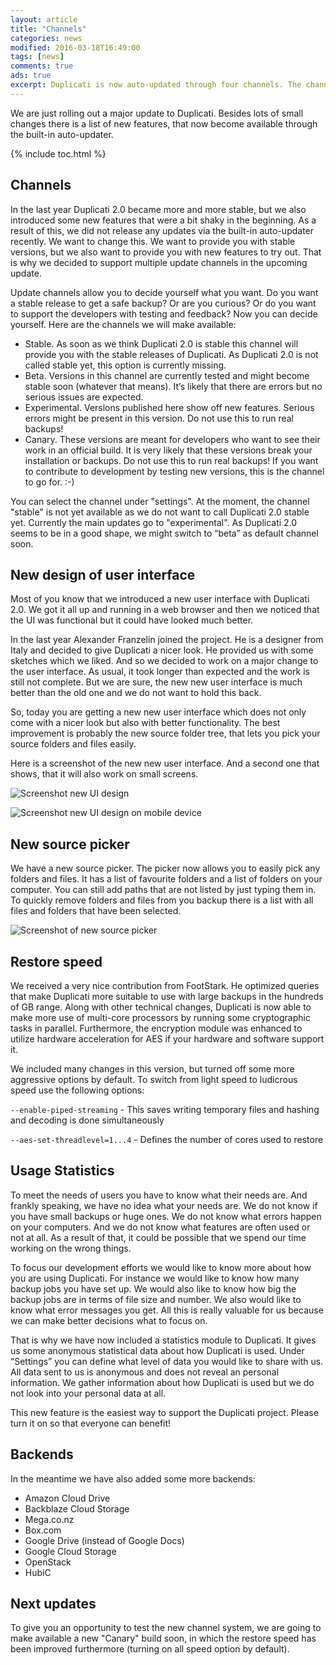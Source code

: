 ```yaml
---
layout: article
title: "Channels"
categories: news
modified: 2016-03-18T16:49:00
tags: [news]
comments: true
ads: true
excerpt: Duplicati is now auto-updated through four channels. The channels are stable, beta, experimental, and canary.
---
```


We are just rolling out a major update to Duplicati. Besides lots of small changes there is a list of new features, that now become available through the built-in auto-updater.

{% include toc.html %}

## Channels
In the last year Duplicati 2.0 became more and more stable, but we also introduced some new features that were a bit shaky in the beginning. As a result of this, we did not release any updates via the built-in auto-updater recently. We want to change this. We want to provide you with stable versions, but we also want to provide you with new features to try out. That is why we decided to support multiple update channels in the upcoming update.

Update channels allow you to decide yourself what you want. Do you want a stable release to get a safe backup? Or are you curious? Or do you want to support the developers with testing and feedback? Now you can decide yourself. Here are the channels we will make available:
* Stable. As soon as we think Duplicati 2.0 is stable this channel will provide you with the stable releases of Duplicati. As Duplicati 2.0 is not called stable yet, this option is currently missing.
* Beta. Versions in this channel are currently tested and might become stable soon (whatever that means). It’s likely that there are errors but no serious issues are expected.
* Experimental. Versions published here show off new features. Serious errors might be present in this version. Do not use this to run real backups!
* Canary. These versions are meant for developers who want to see their work in an official build. It is very likely that these versions break your installation or backups. Do not use this to run real backups! If you want to contribute to development by testing new versions, this is the channel to go for. :-)

You can select the channel under "settings". At the moment, the channel "stable" is not yet available as we do not want to call Duplicati 2.0 stable yet. Currently the main updates go to "experimental". As Duplicati 2.0 seems to be in a good shape, we might switch to “beta” as default channel soon.


## New design of user interface

Most of you know that we introduced a new user interface with Duplicati 2.0. We got it all up and running in a web browser and then we noticed that the UI was functional but it could have looked much better.

In the last year Alexander Franzelin joined the project. He is a designer from Italy and decided to give Duplicati a nicer look. He provided us with some sketches which we liked. And so we decided to work on a major change to the user interface. As usual, it took longer than expected and the work is still not complete. But we are sure, the new new user interface is much better than the old one and we do not want to hold this back.

So, today you are getting a new new user interface which does not only come with a nicer look but also with better functionality. The best improvement is probably the new source folder tree, that lets you pick your source folders and files easily.

Here is a screenshot of the new new user interface. And a second one that shows, that it will also work on small screens.

![Screenshot new UI design](https://github.com/duplicati/duplicati.github.io/blob/master/_posts/news/2016-03-20-New-UI.jpg "New UI design by Alexander Franzelin")


![Screenshot new UI design on mobile device](https://github.com/duplicati/duplicati.github.io/blob/master/_posts/news/2016-03-20-New-UI-mobile.jpg "New UI design on mobile device by Alexander Franzelin")


## New source picker

We have a new source picker. The picker now allows you to easily pick any folders and files. It has a list of favourite folders and a list of folders on your computer. You can still add paths that are not listed by just typing them in. To quickly remove folders and files from you backup there is a list with all files and folders that have been selected.

![Screenshot of new source picker](https://github.com/duplicati/duplicati.github.io/blob/master/_posts/news/2016-03-20-New-SourcePicker.jpg "New Source Picker")


## Restore speed

We received a very nice contribution from FootStark. He optimized queries that make Duplicati more suitable to use with large backups in the hundreds of GB range. Along with other technical changes, Duplicati is now able to make more use of multi-core processors by running some cryptographic tasks in parallel. Furthermore, the encryption module was enhanced to utilize hardware acceleration for AES if your hardware and software support it.

We included many changes in this version, but turned off some more aggressive options by default. To switch from light speed to ludicrous speed use the following options:

`--enable-piped-streaming` - This saves writing temporary files and hashing and decoding is done simultaneously

`--aes-set-threadlevel=1...4` - Defines the number of cores used to restore


## Usage Statistics

To meet the needs of users you have to know what their needs are. And frankly speaking, we have no idea what your needs are. We do not know if you have small backups or huge ones. We do not know what errors happen on your computers. And we do not know what features are often used or not at all. As a result of that, it could be possible that we spend our time working on the wrong things.

To focus our development efforts we would like to know more about how you are using Duplicati. For instance we would like to know how many backup jobs you have set up. We would also like to know how big the backup jobs are in terms of file size and number. We also would like to know what error messages you get. All this is really valuable for us because we can make better decisions what to focus on.

That is why we have now included a statistics module to Duplicati. It gives us some anonymous statistical data about how Duplicati is used. Under “Settings” you can define what level of data you would like to share with us. All data sent to us is anonymous and does not reveal an personal information. We gather information about how Duplicati is used but we do not look into your personal data at all.

This new feature is the easiest way to support the Duplicati project. Please turn it on so that everyone can benefit!


## Backends

In the meantime we have also added some more backends:
* Amazon Cloud Drive
* Backblaze Cloud Storage
* Mega.co.nz
* Box.com
* Google Drive (instead of Google Docs)
* Google Cloud Storage
* OpenStack
* HubiC

## Next updates

To give you an opportunity to test the new channel system, we are going to make available a new "Canary" build soon, in which the restore speed has been improved furthermore (turning on all speed option by default).
